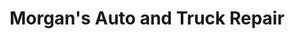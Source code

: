 ---
title: "Morgan's Auto and Truck Repair"
url: /furlong/morgans-auto-and-truck-repair/
shop: Autowerkstatt
---